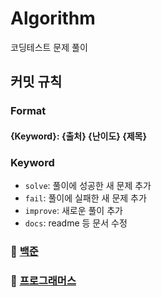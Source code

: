 # Algorithm
코딩테스트 문제 풀이

## 커밋 규칙   

### Format   
#### {Keyword}: {출처} {난이도} {제목}

### Keyword
- `solve`: 풀이에 성공한 새 문제 추가
- `fail`: 풀이에 실패한 새 문제 추가
- `improve`: 새로운 풀이 추가
- `docs`: readme 등 문서 수정   
   

### 📁 [백준](https://github.com/wldsbs/Algorithm/wiki/%EB%B0%B1%EC%A4%80)
### 📁 [프로그래머스](https://github.com/wldsbs/Algorithm/wiki/%ED%94%84%EB%A1%9C%EA%B7%B8%EB%9E%98%EB%A8%B8%EC%8A%A4)
